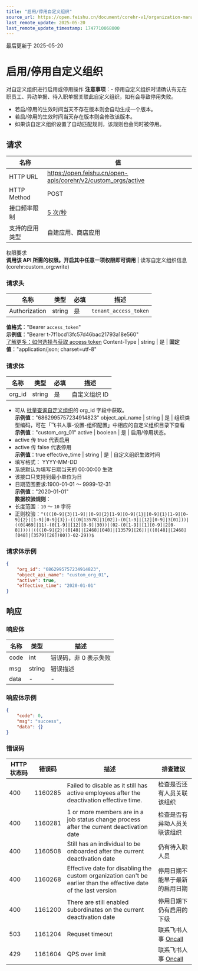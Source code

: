 ```yaml
---
title: "启用/停用自定义组织"
source_url: https://open.feishu.cn/document/corehr-v1/organization-management/custom_org/active
last_remote_update: 2025-05-20
last_remote_update_timestamp: 1747710068000
---
```

最后更新于 2025-05-20

# 启用/停用自定义组织

对自定义组织进行启用或停用操作
**注意事项**：- 停用自定义组织时请确认有无在职员工、异动单据、待入职单据关联此自定义组织，如有会导致停用失败。
- 若启/停用的生效时间当天不存在版本则会自动生成一个版本。
- 若启/停用的生效时间当天存在版本则会修改该版本。 
- 如果该自定义组织设置了自动匹配规则，该规则也会同时被停用。

## 请求
名称 | 值
---|---
HTTP URL | https://open.feishu.cn/open-apis/corehr/v2/custom_orgs/active
HTTP Method | POST
接口频率限制 | [5 次/秒](https://open.feishu.cn/document/ukTMukTMukTM/uUzN04SN3QjL1cDN)
支持的应用类型 | 自建应用、商店应用
权限要求  
            **调用该 API 所需的权限。开启其中任意一项权限即可调用** | 读写自定义组织信息(corehr:custom_org:write)

### 请求头

名称 | 类型 | 必填 | 描述
--- | --- | --- | ---
Authorization | string | 是 | `tenant_access_token`  
**值格式**："Bearer `access_token`"  
**示例值**："Bearer t-7f1bcd13fc57d46bac21793a18e560"  
[了解更多：如何选择与获取 access token](https://open.feishu.cn/document/uAjLw4CM/ugTN1YjL4UTN24CO1UjN/trouble-shooting/how-to-choose-which-type-of-token-to-use)
Content-Type | string | 是 | **固定值**："application/json; charset=utf-8"

### 请求体

名称 | 类型 | 必填 | 描述
--- | --- | --- | ---
org_id | string | 是 | 自定义组织 ID  
- 可从 [批量查询自定义组织](https://open.feishu.cn/document/uAjLw4CM/ukTMukTMukTM/corehr-v2/custom_org/query)的 org_id 字段中获取。  
**示例值**："6862995757234914823"
object_api_name | string | 是 | 组织类型编码，可在「飞书人事-设置-组织配置」中相应的自定义组织目录下查看  
**示例值**："custom_org_01"
active | boolean | 是 | 启用/停用状态。  
- active 传 true 代表启用  
- active 传 false 代表停用  
**示例值**：true
effective_time | string | 是 | 自定义组织生效时间  
- 填写格式： YYYY-MM-DD  
- 系统默认为填写日期当天的 00:00:00 生效   
- 该接口只支持到最小单位为日  
- 日期范围要求:1900-01-01 ～ 9999-12-31  
**示例值**："2020-01-01"  
**数据校验规则**：  
- 长度范围：`10` ～ `10` 字符  
- 正则校验：`^((([0-9]{3}[1-9]|[0-9]{2}[1-9][0-9]{1}|[0-9]{1}[1-9][0-9]{2}|[1-9][0-9]{3})-(((0[13578]|1[02])-(0[1-9]|[12][0-9]|3[01]))|((0[469]|11)-(0[1-9]|[12][0-9]|30))|(02-(0[1-9]|[1][0-9]|2[0-8]))))|((([0-9]{2})(0[48]|[2468][048]|[13579][26])|((0[48]|[2468][048]|[3579][26])00))-02-29))$`

### 请求体示例
```json
{
    "org_id": "6862995757234914823",
    "object_api_name": "custom_org_01",
    "active": true,
    "effective_time": "2020-01-01"
}
```

## 响应

### 响应体

名称 | 类型 | 描述
--- | --- | ---
code | int | 错误码，非 0 表示失败
msg | string | 错误描述
data | \- | \-

### 响应体示例
```json
{
    "code": 0,
    "msg": "success",
    "data": {}
}
```

### 错误码

HTTP状态码 | 错误码 | 描述 | 排查建议
--- | --- | --- | ---
400 | 1160285 | Failed to disable as it still has active employees after the deactivation effective time. | 检查是否还有人员关联该组织
400 | 1160281 | 1 or more members are in a job status change process after the current deactivation date | 检查是否有异动人员关联该组织
400 | 1160508 | Still has an individual to be onboarded after the current deactivation date | 仍有待入职人员
400 | 1160268 | Effective date for disabling the custom organization can't be earlier than the effective date of the last version | 停用日期不能早于最新的启用日期
400 | 1161200 | There are still enabled subordinates on the current deactivation date | 停用日期下仍有启用的下级
503 | 1161204 | Requset timeout | 联系飞书人事 [Oncall](https://applink.feishu.cn/TLJpeNdW)
429 | 1161604 | QPS over limit | 联系飞书人事 [Oncall](https://applink.feishu.cn/TLJpeNdW)
